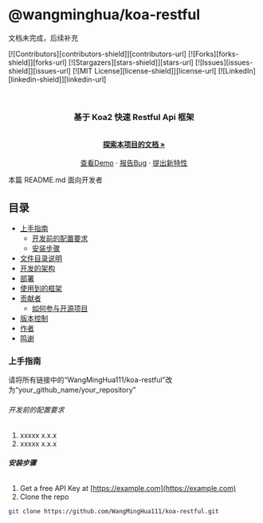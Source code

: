 # @wangminghua/koa-restful

文档未完成，后续补充

<!-- PROJECT SHIELDS -->

[![Contributors][contributors-shield]][contributors-url]
[![Forks][forks-shield]][forks-url]
[![Stargazers][stars-shield]][stars-url]
[![Issues][issues-shield]][issues-url]
[![MIT License][license-shield]][license-url]
[![LinkedIn][linkedin-shield]][linkedin-url]

<!-- PROJECT LOGO -->
<br />

<p align="center">
  <a href="https://github.com/WangMingHua111/koa-restful/">
    <!-- <img src="images/logo.png" alt="Logo" width="80" height="80"> -->
  </a>

  <h3 align="center">基于 Koa2 快速 Restful Api 框架</h3>
  <p align="center">
    <!-- 基于 Koa2 快速 Restful Api 框架 -->
    <br />
    <a href="https://github.com/WangMingHua111/koa-restful"><strong>探索本项目的文档 »</strong></a>
    <br />
    <br />
    <a href="https://github.com/WangMingHua111/koa-restful">查看Demo</a>
    ·
    <a href="https://github.com/WangMingHua111/koa-restful/issues">报告Bug</a>
    ·
    <a href="https://github.com/WangMingHua111/koa-restful/issues">提出新特性</a>
  </p>

</p>

本篇 README.md 面向开发者

## 目录

- [上手指南](#上手指南)
  - [开发前的配置要求](#开发前的配置要求)
  - [安装步骤](#安装步骤)
- [文件目录说明](#文件目录说明)
- [开发的架构](#开发的架构)
- [部署](#部署)
- [使用到的框架](#使用到的框架)
- [贡献者](#贡献者)
  - [如何参与开源项目](#如何参与开源项目)
- [版本控制](#版本控制)
- [作者](#作者)
- [鸣谢](#鸣谢)

### 上手指南

请将所有链接中的“WangMingHua111/koa-restful”改为“your_github_name/your_repository”

###### 开发前的配置要求

1. xxxxx x.x.x
2. xxxxx x.x.x

###### **安装步骤**

1. Get a free API Key at [https://example.com](https://example.com)
2. Clone the repo

```sh
git clone https://github.com/WangMingHua111/koa-restful.git
```

<!-- ### 文件目录说明

eg:

```
filetree
├── ARCHITECTURE.md
├── LICENSE.txt
├── README.md
├── /account/
├── /bbs/
├── /docs/
│  ├── /rules/
│  │  ├── backend.txt
│  │  └── frontend.txt
├── manage.py
├── /oa/
├── /static/
├── /templates/
├── useless.md
└── /util/

``` -->

<!-- ### 开发的架构

请阅读[ARCHITECTURE.md](https://github.com/WangMingHua111/koa-restful/blob/master/ARCHITECTURE.md) 查阅为该项目的架构。

### 部署

暂无

### 使用到的框架

- [xxxxxxx](https://getbootstrap.com)
- [xxxxxxx](https://jquery.com)
- [xxxxxxx](https://laravel.com)

### 贡献者

请阅读**CONTRIBUTING.md** 查阅为该项目做出贡献的开发者。

#### 如何参与开源项目

贡献使开源社区成为一个学习、激励和创造的绝佳场所。你所作的任何贡献都是**非常感谢**的。

1. Fork the Project
2. Create your Feature Branch (`git checkout -b feature/AmazingFeature`)
3. Commit your Changes (`git commit -m 'Add some AmazingFeature'`)
4. Push to the Branch (`git push origin feature/AmazingFeature`)
5. Open a Pull Request

### 版本控制

该项目使用 Git 进行版本管理。您可以在 repository 参看当前可用版本。

### 作者

xxx@xxxx

知乎:xxxx &ensp; qq:xxxxxx

_您也可以在贡献者名单中参看所有参与该项目的开发者。_

### 版权说明

该项目签署了 MIT 授权许可，详情请参阅 [LICENSE.txt](https://github.com/WangMingHua111/koa-restful/blob/master/LICENSE.txt)

### 鸣谢

- [GitHub Emoji Cheat Sheet](https://www.webpagefx.com/tools/emoji-cheat-sheet)
- [Img Shields](https://shields.io)
- [Choose an Open Source License](https://choosealicense.com)
- [GitHub Pages](https://pages.github.com)
- [Animate.css](https://daneden.github.io/animate.css)
- [xxxxxxxxxxxxxx](https://connoratherton.com/loaders) -->

<!-- links -->

<!-- [your-project-path]: WangMingHua111/koa-restful
[contributors-shield]: https://img.shields.io/github/contributors/WangMingHua111/koa-restful.svg?style=flat-square
[contributors-url]: https://github.com/WangMingHua111/koa-restful/graphs/contributors
[forks-shield]: https://img.shields.io/github/forks/WangMingHua111/koa-restful.svg?style=flat-square
[forks-url]: https://github.com/WangMingHua111/koa-restful/network/members
[stars-shield]: https://img.shields.io/github/stars/WangMingHua111/koa-restful.svg?style=flat-square
[stars-url]: https://github.com/WangMingHua111/koa-restful/stargazers
[issues-shield]: https://img.shields.io/github/issues/WangMingHua111/koa-restful.svg?style=flat-square
[issues-url]: https://img.shields.io/github/issues/WangMingHua111/koa-restful.svg
[license-shield]: https://img.shields.io/github/license/WangMingHua111/koa-restful.svg?style=flat-square
[license-url]: https://github.com/WangMingHua111/koa-restful/blob/master/LICENSE.txt
[linkedin-shield]: https://img.shields.io/badge/-LinkedIn-black.svg?style=flat-square&logo=linkedin&colorB=555
[linkedin-url]: https://linkedin.com/in/shaojintian -->
